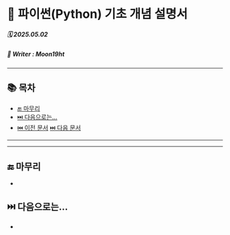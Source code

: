 # 🐍 파이썬(Python) 기초 개념 설명서

##### 🗓️ 2025.05.02
##### 📝 Writer : Moon19ht

---

## 📚 목차


- [🔚 마무리](#-마무리)
- [⏭️ 다음으로는...](#️-다음으로는)
- [⏮️ 이전 문서](./0430%20정리.md) [⏭️ 다음 문서](./0507%20정리.md)

---



---

## 🔚 마무리
- 

## ⏭️ 다음으로는...
- 
